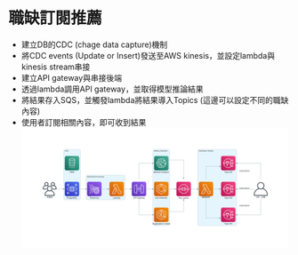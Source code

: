 # 職缺訂閱推薦

 - 建立DB的CDC (chage data capture)機制
 - 將CDC events (Update or Insert)發送至AWS kinesis，並設定lambda與kinesis stream串接
 - 建立API gateway與串接後端
 - 透過lambda調用API gateway，並取得模型推論結果
 - 將結果存入SQS，並觸發lambda將結果導入Topics (這邊可以設定不同的職缺內容)
 - 使用者訂閱相關內容，即可收到結果
![image](aws_architecture.png)